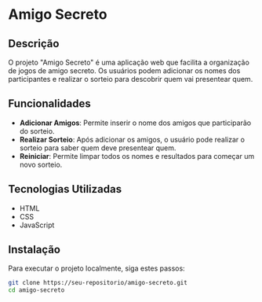 # Amigo Secreto

## Descrição
O projeto "Amigo Secreto" é uma aplicação web que facilita a organização de jogos de amigo secreto. Os usuários podem adicionar os nomes dos participantes e realizar o sorteio para descobrir quem vai presentear quem.

## Funcionalidades
- **Adicionar Amigos**: Permite inserir o nome dos amigos que participarão do sorteio.
- **Realizar Sorteio**: Após adicionar os amigos, o usuário pode realizar o sorteio para saber quem deve presentear quem.
- **Reiniciar**: Permite limpar todos os nomes e resultados para começar um novo sorteio.

## Tecnologias Utilizadas
- HTML
- CSS
- JavaScript

## Instalação
Para executar o projeto localmente, siga estes passos:

```bash
git clone https://seu-repositorio/amigo-secreto.git
cd amigo-secreto
